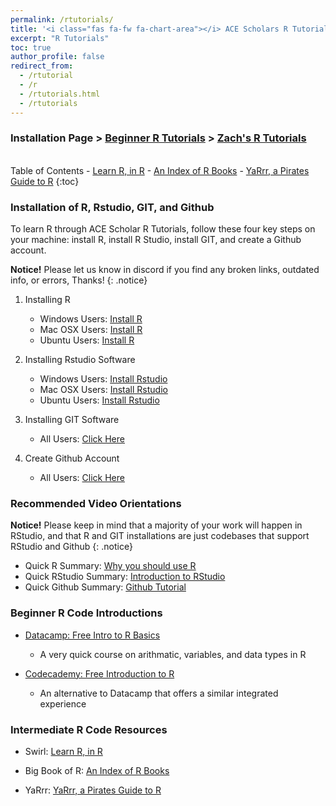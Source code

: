 ```yaml
---
permalink: /rtutorials/
title: '<i class="fas fa-fw fa-chart-area"></i> ACE Scholars R Tutorial Portal'
excerpt: "R Tutorials"
toc: true
author_profile: false
redirect_from: 
  - /rtutorial
  - /r
  - /rtutorials.html
  - /rtutorials
---
```

### Installation Page > [Beginner R Tutorials](/rtutorials2/) > [Zach's R Tutorials](/rtutorials3/)
<br>
<i class="fas fa-fw fa-list"></i> Table of Contents
- <a href="https://swirlstats.com/students.html" target="_blank">Learn R, in R</a>
- <a href="https://www.bigbookofr.com/" target="_blank">An Index of R Books</a>
- <a href="https://bookdown.org/ndphillips/YaRrr/" target="_blank">YaRrr, a Pirates Guide to R</a>
{:toc}

### <i class="fas fa-fw fa-box-open"></i> Installation of R, Rstudio, GIT, and Github
<p2>To learn R through ACE Scholar R Tutorials, follow these four key steps on your machine: install R, install R Studio, install GIT, and create a Github account.</p2>

**Notice!** Please let us know in discord if you find any broken links, outdated info, or errors, Thanks!
{: .notice}

1. Installing R
	- Windows Users: <a href="https://www.datacamp.com/tutorial/installing-R-windows-mac-ubuntu#installing-r-on-windows-10" target="_blank">Install R</a>
	- Mac OSX Users: <a href="https://www.datacamp.com/tutorial/installing-R-windows-mac-ubuntu#installing-r-on-mac-osx" target="_blank">Install R</a>
	- Ubuntu Users: <a href="https://www.datacamp.com/tutorial/installing-R-windows-mac-ubuntu#installing-r-on-ubuntu-19.04/18.04/16.04" target="_blank">Install R</a>

2. Installing Rstudio Software
	- Windows Users: <a href="https://www.datacamp.com/tutorial/installing-R-windows-mac-ubuntu#installing-rstudio" target="_blank">Install Rstudio</a>
	- Mac OSX Users: <a href="https://www.datacamp.com/tutorial/installing-R-windows-mac-ubuntu#installing-rstudio-and-r-packages" target="_blank">Install Rstudio</a>
	- Ubuntu Users: <a href="https://www.datacamp.com/tutorial/installing-R-windows-mac-ubuntu#installing-rstudio-and-r-packages" target="_blank">Install Rstudio</a>
		
3. Installing GIT Software
	- All Users: <a href="https://github.com/git-guides/install-git" target="_blank">Click Here</a>
	
4. Create Github Account
	- All Users: <a href="https://github.com/signup?ref_cta=Sign+up&ref_loc=header+logged+out&ref_page=%2F&source=header-home" target="_blank">Click Here</a>
		
<a name="ROrientations"></a>
### <i class="fas fa-fw fa-video"></i> Recommended Video Orientations

**Notice!** Please keep in mind that a majority of your work will happen in RStudio, and that R and GIT installations are just codebases that support RStudio and Github
{: .notice}

- Quick R Summary: <a href="https://www.youtube.com/watch?v=9kYUGMg_14s&ab_channel=RProgramming101" target="_blank">Why you should use R</a>
- Quick RStudio Summary: <a href="https://www.youtube.com/watch?v=5YmcEYTSN7k&ab_channel=RTutorials" target="_blank">Introduction to RStudio</a>
- Quick Github Summary: <a href="https://www.youtube.com/watch?v=iv8rSLsi1xo&ab_channel=AnsonAlexander" target="_blank">Github Tutorial</a>

<a name="RIntro"></a>
### <i class="fas fa-fw fa-code"></i> Beginner R Code Introductions

- <a href="https://campus.datacamp.com/courses/free-introduction-to-r/chapter-1-intro-to-basics-1?ex=1" target="_blank">Datacamp: Free Intro to R Basics</a>
	- A very quick course on arithmatic, variables, and data types in R
	
- <a href="https://www.codecademy.com/courses/learn-r/lessons/introduction-to-r/exercises/why-r" target="_blank">Codecademy: Free Introduction to R</a>
	- An alternative to Datacamp that offers a similar integrated experience

<a name="RIntro"></a>
### <i class="fas fa-fw fa-code"></i><i class="fas fa-fw fa-code"></i> Intermediate R Code Resources

- Swirl: <a href="https://swirlstats.com/students.html" target="_blank">Learn R, in R</a>

- Big Book of R: <a href="https://www.bigbookofr.com/" target="_blank">An Index of R Books</a>

- YaRrr: <a href="https://bookdown.org/ndphillips/YaRrr/" target="_blank">YaRrr, a Pirates Guide to R</a>